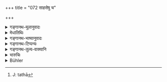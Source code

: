 +++
title = "072 साहसेषु च"

+++

<details><summary>गङ्गानथ-मूलानुवादः</summary>

In all cases of violence, of theft and adultery, and of assault, verbal and corporeal,—he shall not investigate the character of the witnesses.—(72)
</details>

<details><summary>मेधातिथिः</summary>

सहो बलम्, तद् आश्रित्य यत् क्रियते तत् **साहसम्** । राजवाल्ल्भ्येन महापक्षतया स्वशरीरबलेन बलवदाश्रयेण वा यद् अकार्यकरणं तत् **साहसम्**, यथा[^२७६] वस्त्रपाटनाग्निदाहकेशछेदादि । अन्यत् प्रसिद्धम् । अत्र साक्षिणो न परीक्ष्याः । "गृहिणः पुत्रिणः" (म्ध् ८.६२) इत्य् एवमादिरूपपरीक्षात्र प्रतिषिध्यते । या तु व्यभिचारहेतुतया शङ्क्यते रागद्वेषधनलोभादिरूपा सा कर्तव्यैव । दृष्टमूलत्वाद् अस्याः स्मृतेर् इत्य् उक्तम् ॥ ८.७२ ॥


[^२७६]:
     J: tathā
</details>

<details><summary>गङ्गानथ-भाष्यानुवादः</summary>

‘*Sāhasa*,’ ‘*violence*’;—‘*taha*’ means ‘*force*’; and what is done *by force* is ‘*sāhasa*,’ ‘*violence*’; whenever an improper act is done by a man, either on the strength of his being the king’s favourite, or of his having a large following, or of his own bodily strength, or of the help of some powerful person,—it is called ‘*sāhasa*,’ ‘*violence*.’
*e.g*., the tearing of cloths, the burning by fire, the cutting of the
hands, and so forth.

The rest are all well known.

In such oases the character of the witnesses need not be investigated;—this precludes the investigation that has been laid down above, under verse 60, *et seq*.; that investigation, on the other hand, which bears upon doubt regarding the man’s reliability, on account of the presence of love, hatred, avarice and the like,—that must be done. The placing of this limitation upon what is laid down in the text is justified by the consideration that the present treatise is known to have a visible source, in the person of a personal author; as has been explained before.—(72)
</details>

<details><summary>गङ्गानथ-टिप्पन्यः</summary>

This verse is quoted in *Kṛtyakalpataru* (32a);—and in *Vīramitrodaya* (Vyavahāra, 50b).
</details>

<details><summary>गङ्गानथ-तुल्य-वाक्यानि</summary>

**(verses 8.70-72)**

See Comparative notes for [Verse 8.70].
</details>

<details><summary>भारुचिः</summary>

वस्त्रपाटनोल्कादहनकेशछेदनादिष्व् अप्रत्ययकारी पुरुषः क्रोधचापलप्रभवेषु । स्तेयादीनि प्रसिद्धानि । एवमादिषु न परीक्षेत साक्षिणम्, "गृहिणः पुत्रिणः" इत्य् एवमादिना लक्षणेन । अर्थसंबन्धादिभिस् तु सामर्थ्यात् परीक्ष्या एव "अनुमानेन" । प्रतिषिद्धा अपि सन्तः परीक्ष्या एव साक्षिणो ऽनुमानतः । एवं चानुमानोपदेष्(श्?)ओ ऽत्रार्थवान् भवतीत्य् उक्तः । यत्र पुनः साक्षिणां समगुणानां विप्रतिपत्तिः, तत्र —
</details>

<details><summary>Bühler</summary>

072	In all cases of violence, of theft and adultery, of defamation and assault, he must not examine the (competence of) witnesses (too strictly).
</details>
